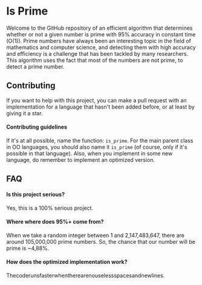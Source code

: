
# Is Prime

Welcome to the GitHub repository of an efficient algorithm that determines whether or not a given number is prime with 95% accuracy in constant time (O(1)). Prime numbers have always been an interesting topic in the field of mathematics and computer science, and detecting them with high accuracy and efficiency is a challenge that has been tackled by many researchers. This algorithm uses the fact that most of the numbers are not prime, to detect a prime number.


## Contributing
If you want to help with this project, you can make a pull request with an implementation for a language that hasn't been added before, or at least by giving it a star.

#### Contributing guidelines
If it's at all possible, name the function: `is_prime`. For the main parent class in OO languages, you should also name it `is_prime` (of course, only if it's possible in that language). Also, when you implement in some new language, do remember to implement an optimized version.


## FAQ

#### Is this project serious?

Yes, this is a 100% serious project.

#### Where where does 95%+ come from?

When we take a random integer between 1 and 2,147,483,647, there are around 105,000,000 prime numbers. So, the chance that our number will be prime is ~4,88%.

#### How does the optimized implementation work?

Thecoderunsfasterwhentherearenouselessspacesandnewlines.

